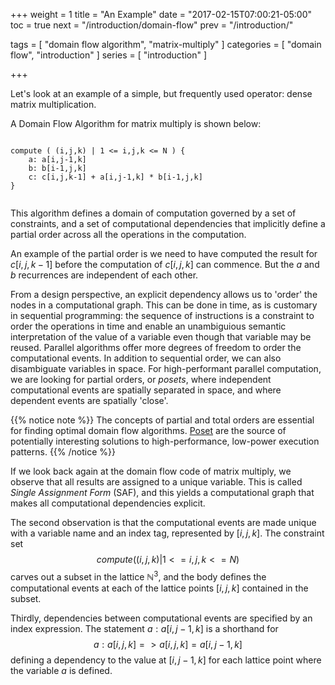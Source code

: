 +++
weight = 1
title = "An Example"
date = "2017-02-15T07:00:21-05:00"
toc = true
next = "/introduction/domain-flow"
prev = "/introduction/"

tags = [ "domain flow algorithm", "matrix-multiply" ]
categories = [ "domain flow", "introduction" ]
series = [ "introduction" ]

+++

Let's look at an example of a simple, but frequently used operator: dense matrix multiplication.

A Domain Flow Algorithm for matrix multiply is shown below:

```

compute ( (i,j,k) | 1 <= i,j,k <= N ) {
    a: a[i,j-1,k]
    b: b[i-1,j,k]
    c: c[i,j,k-1] + a[i,j-1,k] * b[i-1,j,k]
}
    
```	

This algorithm defines a domain of computation governed by a set of constraints, and a set of
computational dependencies that implicitly define a partial order across all the operations in the computation. 

An example of the partial order is we need to have computed the result for $c[i,j,k-1]$ before the computation
of $c[i,j,k]$ can commence. But the $a$ and $b$ recurrences are independent of each other.

From a design perspective, an explicit dependency allows us to 'order' the nodes in a
computational graph. This can be done in time, as is customary in sequential programming: the sequence of
instructions is a constraint to order the operations in time and enable an unambiguious semantic interpretation
of the value of a variable even though that variable may be reused.
Parallel algorithms offer more degrees of freedom to order the computational events. In addition to sequential
order, we can also disambiguate variables in space. For high-performant parallel computation,
we are looking for partial orders, or $posets$, where independent computational events are spatially separated
in space, and where dependent events are spatially 'close'. 

{{% notice note %}}
The concepts of partial and total orders are essential for finding optimal domain flow algorithms. 
[Poset](https://en.wikipedia.org/wiki/Partially_ordered_set) are the
source of potentially interesting solutions to high-performance, low-power execution patterns. 
{{% /notice %}}

If we look back again at the domain flow code of matrix multiply, we observe that all results
are assigned to a unique variable. This is called *Single Assignment Form* (SAF), and this yields a
computational graph that makes all computational dependencies explicit.

The second observation is that the computational events are made unique with a variable name and an index tag, 
represented by $[i,j,k]$. 
The constraint set $$compute ( (i,j,k) | 1 <= i,j,k <= N )$$ carves out a subset in the lattice $\mathbb{N}^3$, 
and the body defines the computational events at each of the lattice points $[i,j,k]$ contained in the subset.

Thirdly, dependencies between computational events are specified by an index expression.
The statement $a: a[i,j-1,k]$ is a shorthand for $$a: a[i,j,k] => a[i,j,k] = a[i,j-1,k]$$
defining a dependency to the value at $[i,j-1,k]$ for each lattice point where the variable $a$ is defined.


